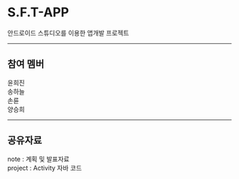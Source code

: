 # S.F.T-APP
<p> 안드로이드 스튜디오를 이용한 앱개발 프로젝트</p>
<hr>
<body>
<h2>참여 멤버</h2>
윤희진 <a href=""></a><br>
송하늘 <a href=" "> </a> <br>
손륜 <a href=" "> </a> <br>
양승희 <a href=" "></a> 
<hr>
<h2>공유자료</h2>
  <div> note : 계획 및 발표자료 </div>
  <div>project :  Activity 자바 코드 </div>  
</body>

